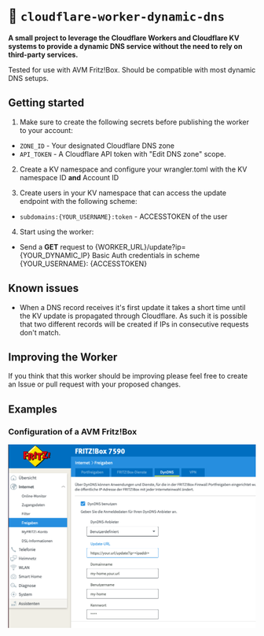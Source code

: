 # 👷 `cloudflare-worker-dynamic-dns`

**A small project to leverage the Cloudflare Workers and Cloudflare KV systems to provide a dynamic DNS service without the need to rely on third-party services.**

Tested for use with AVM Fritz!Box. Should be compatible with most dynamic DNS setups.
## Getting started

1. Make sure to create the following secrets before publishing the worker to your account:

- `ZONE_ID` - Your designated Cloudflare DNS zone
- `API_TOKEN` - A Cloudflare API token with "Edit DNS zone" scope.

2. Create a KV namespace and configure your wrangler.toml with the KV namespace ID **and** Account ID

3) Create users in your KV namespace that can access the update endpoint with the following scheme:

- `subdomains:{YOUR_USERNAME}:token` - ACCESSTOKEN of the user

4. Start using the worker:

- Send a **GET** request to {WORKER_URL}/update?ip={YOUR_DYNAMIC_IP} Basic Auth credentials in scheme {YOUR_USERNAME}:
  {ACCESSTOKEN}

## Known issues

- When a DNS record receives it's first update it takes a short time until the KV update is propagated through Cloudflare.
  As such it is possible that two different records will be created if IPs in consecutive requests don't match.

## Improving the Worker

If you think that this worker should be improving please feel free to create an Issue or pull request with your proposed changes.

## Examples

### Configuration of a AVM Fritz!Box
![Fritz!Box Screenshot](https://github.com/kev-ac/cloudflare-worker-dynamic-dns/raw/main/avm-fritzbox-example.png "Fritz!Box Screenshot")